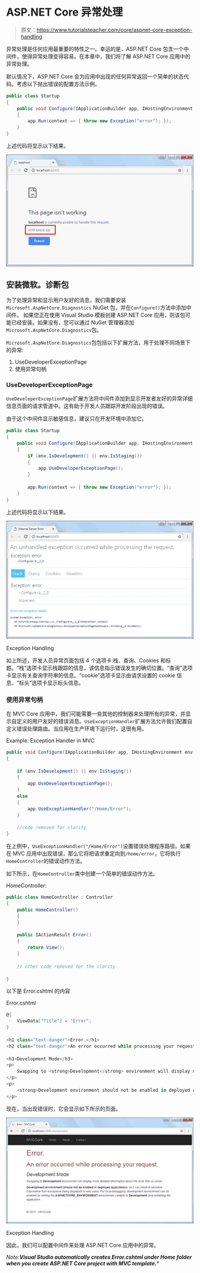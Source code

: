 # ASP.NET Core 异常处理

> 原文：<https://www.tutorialsteacher.com/core/aspnet-core-exception-handling>

异常处理是任何应用最重要的特性之一。幸运的是，ASP.NET Core 包含一个中间件，使得异常处理变得容易。在本章中，我们将了解 ASP.NET Core 应用中的异常处理。

默认情况下，ASP.NET Core 会为应用中出现的任何异常返回一个简单的状态代码。考虑以下抛出错误的配置方法示例。

```cs
public class Startup
{
    public void Configure(IApplicationBuilder app, IHostingEnvironment env)
    {            
        app.Run(context => { throw new Exception("error"); });
    }
} 
```

上述代码将显示以下结果。

[![exception handling asp.net core](img/b550e8775986a9a4f01553660609cc06.png)](../../Content/images/core/unhandled-exception-page.png)

## 安装微软。诊断包

为了处理异常和显示用户友好的消息，我们需要安装`Microsoft.AspNetCore.Diagnostics` NuGet 包，并在`Configure()`方法中添加中间件。 如果您正在使用 Visual Studio 模板创建 ASP.NET Core 应用，则该包可能已经安装。如果没有，您可以通过 NuGet 管理器添加`Microsoft.AspNetCore.Diagnostics`包。

`Microsoft.AspNetCore.Diagnostics`包包括以下扩展方法，用于处理不同场景下的异常:

1.  UseDeveloperExceptionPage
2.  使用异常句柄

### UseDeveloperExceptionPage

`UseDeveloperExceptionPage`扩展方法将中间件添加到显示开发者友好的异常详细信息页面的请求管道中。这有助于开发人员跟踪开发阶段出现的错误。

由于这个中间件显示敏感信息，建议只在开发环境中添加它。

```cs
public class Startup
{
    public void Configure(IApplicationBuilder app, IHostingEnvironment env)
    {
        if (env.IsDevelopment() || env.IsStaging())
        {
            app.UseDeveloperExceptionPage();
        }

        app.Run(context => { throw new Exception("error"); });
    }
} 
```

上述代码将显示以下结果。

[![](img/1d725a5e83848b214e39eb3d38affa44.png)](../../Content/images/core/exception.png)

Exception Handling



如上所述，开发人员异常页面包括 4 个选项卡:栈、查询、Cookies 和标题。“栈”选项卡显示栈跟踪的信息，该信息指示错误发生的确切位置。“查询”选项卡显示有关查询字符串的信息。“cookie”选项卡显示由请求设置的 cookie 信息，“标头”选项卡显示标头信息。

### 使用异常句柄

在 MVC Core 应用中，我们可能需要一些其他的控制器来处理所有的异常，并显示自定义的用户友好的错误消息。`UseExceptionHandler`扩展方法允许我们配置自定义错误处理路由。当应用在生产环境下运行时，这很有用。

Example: Exception Handler in MVC 

```cs
public void Configure(IApplicationBuilder app, IHostingEnvironment env)
{

    if (env.IsDevelopment() || env.IsStaging())
    {
        app.UseDeveloperExceptionPage();
    }
    else 
    {
        app.UseExceptionHandler("/Home/Error");
    }

    //code removed for clarity 
} 
```

在上例中，`UseExceptionHandler("/Home/Error")`设置错误处理程序路径。如果在 MVC 应用中出现错误，那么它将把请求重定向到`/home/error`，它将执行`HomeController`的错误动作方法。

如下所示，在`HomeController`类中创建一个简单的错误动作方法。

HomeController: 

```cs
public class HomeController : Controller
{
    public HomeController()
    {
    }

    public IActionResult Error()
    {
        return View();
    } 

    // other code removed for the clarity

} 
```

以下是 Error.cshtml 的内容

Error.cshtml 

```cs
@{
    ViewData["Title"] = "Error";
}

<h1 class="text-danger">Error.</h1>
<h2 class="text-danger">An error occurred while processing your request.</h2>

<h3>Development Mode</h3>
<p>
    Swapping to <strong>Development</strong> environment will display more detailed information about the error that occurred.
</p>
<p>
    <strong>Development environment should not be enabled in deployed applications</strong>, as it can result in sensitive information from exceptions being displayed to end users. For local debugging, development environment can be enabled by setting the <strong>ASPNETCORE_ENVIRONMENT</strong> environment variable to <strong>Development</strong>, and restarting the application.
</p> 
```

现在，当出现错误时，它会显示如下所示的页面。

[![](img/ed465299d0cc79d5e43a46d7b901e2ed.png)](../../Content/images/core/custom-exception-page.png)

Exception Handling



因此，我们可以配置中间件来处理 ASP.NET Core 应用中的异常。

*Note:**Visual Studio automatically creates Error.cshtml under Home folder when you create ASP.NET Core project with MVC template.****